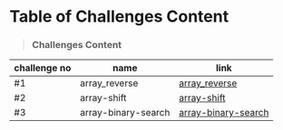 # Table of Challenges Content


> ### Challenges Content 

| challenge no      | name  | link  |
| ------------ | -------|------- |
| #1 | array_reverse  |  [array_reverse](./arrayReverse/array_reverse.md) |
| #2 | array-shift  |  [array-shift](./arrayShift/array-shift.md) |
| #3 | array-binary-search  |  [array-binary-search](./arrayBinarySearch/array-binary-search.md) |